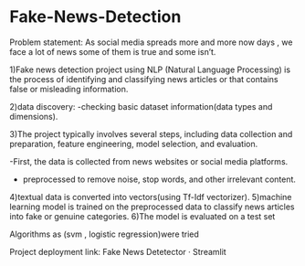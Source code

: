 # Fake-News-Detection
Problem statement:
As social media spreads more and more now days , we face a lot of news some of them is true and some isn’t.

1)Fake news detection project using NLP (Natural Language Processing) is the process of identifying and classifying news articles or that contains false or misleading information. 

2)data discovery:
-checking basic dataset information(data types and dimensions).


3)The project typically involves several steps, including data collection and preparation, feature engineering, model selection, and evaluation. 

-First, the data is collected from news websites or social media platforms.
- preprocessed to remove noise, stop words, and other irrelevant content.

4)textual data is converted into vectors(using Tf-Idf vectorizer).
5)machine learning model is trained on the preprocessed data to classify news articles into fake or genuine categories. 
6)The model is evaluated on a test set 

Algorithms as (svm , logistic regression)were tried



Project deployment link: Fake News Detetector · Streamlit
